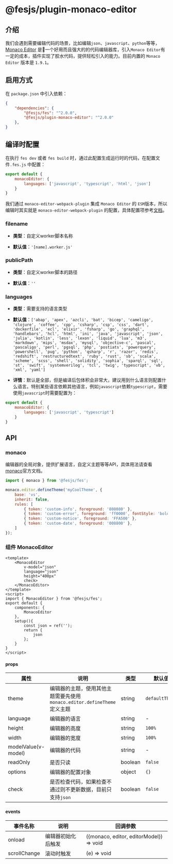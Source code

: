 # @fesjs/plugin-monaco-editor


## 介绍
我们会遇到需要编辑代码的场景，比如编辑`json`、`javascript`、`python`等等，[Monaco Editor](https://github.com/Microsoft/monaco-editor) 是一个好用而且强大的的代码编辑器库，引入`Monaco Editor`有一定的成本，插件实现了胶水代码，提供轻松引入的能力。目前内置的 `Monaco Editor` 版本是 `1.9.1`。

## 启用方式
在 `package.json` 中引入依赖：
```json
{
    "dependencies": {
        "@fesjs/fes": "^2.0.0",
        "@fesjs/plugin-monaco-editor": "^2.0.0"
    },
}
```


## 编译时配置
在执行 `fes dev` 或者 `fes build` 时，通过此配置生成运行时的代码，在配置文件`.fes.js` 中配置：
```js
export default {
    monacoEditor: {
        languages: ['javascript', 'typescript', 'html', 'json']
    }
}
```
我们通过 `monaco-editor-webpack-plugin` 集成 `Monaco Editor` 的 `ESM`版本，所以编辑时其实就是 `monaco-editor-webpack-plugin` 的配置，具体配置项参考[文档](https://github.com/Microsoft/monaco-editor-webpack-plugin)。


### filename
- **类型**：自定义worker脚本名称
  
- **默认值**：`'[name].worker.js'`

### publicPath
- **类型**：自定义worker脚本的路径
  
- **默认值**：`''`

### languages
- **类型**：需要支持的语言类型
  
- **默认值**：`['abap', 'apex', 'azcli', 'bat', 'bicep', 'cameligo', 'clojure', 'coffee', 'cpp', 'csharp', 'csp', 'css', 'dart', 'dockerfile', 'ecl', 'elixir', 'fsharp', 'go', 'graphql', 'handlebars', 'hcl', 'html', 'ini', 'java', 'javascript', 'json', 'julia', 'kotlin', 'less', 'lexon', 'liquid', 'lua', 'm3', 'markdown', 'mips', 'msdax', 'mysql', 'objective-c', 'pascal', 'pascaligo', 'perl', 'pgsql', 'php', 'postiats', 'powerquery', 'powershell', 'pug', 'python', 'qsharp', 'r', 'razor', 'redis', 'redshift', 'restructuredtext', 'ruby', 'rust', 'sb', 'scala', 'scheme', 'scss', 'shell', 'solidity', 'sophia', 'sparql', 'sql', 'st', 'swift', 'systemverilog', 'tcl', 'twig', 'typescript', 'vb', 'xml', 'yaml']`

- **详情**：默认是全部，但是编译后包体积会非常大，建议用到什么语言则配置什么语言。特别某些语言依赖其他语言，例如`javascript`依赖`typescript`，需要使用`javascript`时需要配置为：
```js
export default {
    monacoEditor: {
        languages: ['javascript', 'typescript']
    }
}
```

## API

### monaco
编辑器的全局对象，提供扩展语言，自定义主题等等API，具体用法请查看[monaco](https://microsoft.github.io/monaco-editor/)官方文档。
```js
import { monaco } from '@fesjs/fes';

monaco.editor.defineTheme('myCoolTheme', {
	base: 'vs',
	inherit: false,
	rules: [
		{ token: 'custom-info', foreground: '808080' },
		{ token: 'custom-error', foreground: 'ff0000', fontStyle: 'bold' },
		{ token: 'custom-notice', foreground: 'FFA500' },
		{ token: 'custom-date', foreground: '008800' },
	]
});

```

### 组件 MonacoEditor

```vue
<template>
    <MonacoEditor 
        v-model="json"
        language="json"
        height="400px"
        check>
    </MonacoEditor>
</template>
<script>
import { MonacoEditor } from '@fesjs/fes';
export default {
    components: {
        MonacoEditor
    },
    setup(){
        const json = ref('');
        return {
            json
        };
    }
}
</script>
```

#### props
| 属性 | 说明 | 类型 | 默认值  |
| ------------- | ------------- | ------------- | ------------- |
| theme  | 编辑器的主题，使用其他主题需要先使用`monaco.editor.defineTheme`定义主题 | string | `defaultTheme` |
| language | 编辑器的语言 | string | - |
| height  | 编辑器的高度 | string | `100%` |
| width  | 编辑器的宽度 | string | `100%` |
| modelValue(v-model)  | 编辑器的代码 | string | - |
| readOnly  | 是否只读 | boolean | `false` |
| options  | 编辑器的配置对象 | object | `{}` |
| check  | 是否检查代码，如果检查不通过则不更新数据，目前只支持`json` | boolean | `false` |

#### events

| 事件名称 | 说明 | 回调参数 |
| ------------- | ------------- | ------------- |
| onload  | 编辑器初始化后触发 | ({monaco, editor, editorModel}) => void |
| scrollChange  | 滚动时触发 | (e) => void |